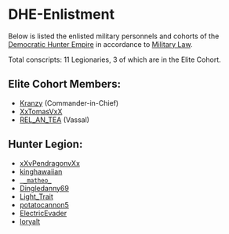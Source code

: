 # DHE-Enlistment

Below is listed the enlisted military personnels and cohorts of the [Democratic Hunter Empire](http://pendragonii.github.io/empire) in accordance to [Military Law](http://pendragonii.github.io/laws/index.html#military_law).

Total conscripts: 11 Legionaries, 3 of which are in the Elite Cohort.


## Elite Cohort Members:
- [Kranzy](https://namemc.com/profile/ce088023-21fa-493a-b080-c8177879bf4f) (Commander-in-Chief)
- [XxTomasVxX](https://namemc.com/profile/1d408d8c-0818-4a92-9dac-078e7691dbfd)
- [REL_AN_TEA](https://namemc.com/profile/4a79e2ce-4d73-4a04-985c-cb2fb6d6cce5) (Vassal)


## Hunter Legion:
- [xXvPendragonvXx](https://namemc.com/profile/d4e6b6cb-1371-4486-bbf3-5d71a53a9c50)
- [kinghawaiian](https://namemc.com/profile/8d563153-5943-41c9-9271-cecd92c26633)
- [` _matheo_`](https://namemc.com/profile/40b0a0b7-06c8-4559-ba5f-1451f2d2e6ee)
- [Dingledanny69](https://namemc.com/profile/bc24b5dd-d7df-41c5-8084-8ad7ae1ba735)
- [Light_Trait](https://namemc.com/profile/622c377d-067c-4a57-8a5d-97c93b3941b9)
- [potatocannon5](https://namemc.com/profile/a4b10d54-c829-4834-bf09-48f3f274e282)
- [ElectricEvader](https://namemc.com/profile/7de6da1a-dcc3-4023-9953-654f19f88b0b)
- [loryalt](https://namemc.com/profile/ce72d0e6-8f81-4b08-ae96-de6b44da182d)

